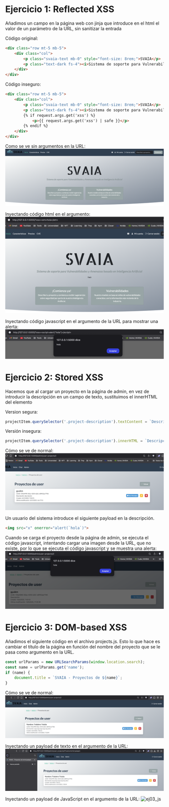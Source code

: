 # Ejercicio 1: Reflected XSS

Añadimos un campo en la página web con jinja que introduce en el html el valor de un parámetro de la URL, sin sanitizar la entrada

Código original:
```html
<div class="row mt-5 mb-5">
    <div class="col">
        <p class="svaia-text mb-0" style="font-size: 8rem;">SVAIA</p>
        <p class="text-dark fs-4"><i>Sistema de soporte para Vulnerabilidades y Amenazas basado en Inteligencia Artificial</i></p>
    </div>
</div>
```

Código inseguro:
```html
<div class="row mt-5 mb-5">
    <div class="col">
        <p class="svaia-text mb-0" style="font-size: 8rem;">SVAIA</p>
        <p class="text-dark fs-4"><i>Sistema de soporte para Vulnerabilidades y Amenazas basado en Inteligencia Artificial</i></p>
        {% if request.args.get('xss') %}
            <p>{{ request.args.get('xss') | safe }}</p>
        {% endif %}
    </div>
</div>
```

Como se ve sin argumentos en la URL:
![ej01_normal](ej01_normal.png)

Inyectando código html en el argumento:
![ej01_inyeccion_html](ej01_inyeccion_html.png)

Inyectando código javascript en el argumento de la URL para mostrar una alerta:
![ej01_alerta](ej01_alerta.png)

# Ejercicio 2: Stored XSS

Hacemos que al cargar un proyecto en la página de admin, en vez de introducir la descripción en un campo de texto, sustituimos el innerHTML del elemento

Version segura:
```js
projectItem.querySelector('.project-description').textContent = `Descripción: ${project.description}`;
```

Versión insegura:
```js
projectItem.querySelector('.project-description').innerHTML = `Descripción: ${project.description}`;
```

Cómo se ve de normal:
![ej02_normal](ej02_normal.png)

Un usuario del sistema introduce el siguiente payload en la descripción.

```html
<img src="x" onerror="alert(`hola`)">
```

Cuando se carga el proyecto desde la página de admin, se ejecuta el código javascript, intentando cargar una imagen desde la URL, que no existe, por lo que se ejecuta el código javascript y se muestra una alerta:
![ej02_alerta](ej02_alerta.png)

# Ejercicio 3: DOM-based XSS

Añadimos el siguiente código en el archivo projects.js. Esto lo que hace es cambiar el título de la página en función del nombre del proyecto que se le pasa como argumento en la URL.

```js
const urlParams = new URLSearchParams(window.location.search);
const name = urlParams.get('name');
if (name) {
    document.title = `SVAIA - Proyectos de ${name}`;
}
```

Cómo se ve de normal:
![ej03_normal](ej03_normal.png)

Inyectando un payload de texto en el argumento de la URL:
![ej03_texto](ej03_texto.png)

Inyectando un payload de JavaScript en el argumento de la URL:
![ej03_js](ej03_js.png)




